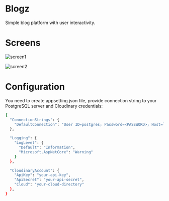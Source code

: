 # Blogz
Simple blog platform with user interactivity.

# Screens
![screen1](https://github.com/user-attachments/assets/27ebef3a-9be0-4677-812b-cf58d105fe64)

![screen2](https://github.com/user-attachments/assets/2159ad16-6348-4832-9c4d-2943ebcd0fc2)

# Configuration
You need to create appsetting.json file, provide connection string to your PostgreSQL server and Cloudinary credentials:

```sh
{
  "ConnectionStrings": {
    "DefaultConnection": "User ID=postgres; Password=<PASSWORD>; Host=localhost; Port=5432; Database=BlogZ;"
  },

  "Logging": {
    "LogLevel": {
      "Default": "Information",
      "Microsoft.AspNetCore": "Warning"
    }
  },

  "CloudinaryAccount": {
    "ApiKey": "your-api-key",
    "ApiSecret": "your-api-secret",
    "Cloud": "your-cloud-directory"
  },
}
```

